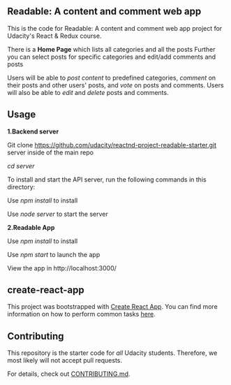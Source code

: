 ## Readable: A content and comment web app
This is the code for Readable: A content and comment web app project for Udacity's React & Redux course.

There is a **Home Page** which lists all categories and all the posts
Further you can select posts for specific categories and edit/add comments and posts

Users will be able to *post content* to predefined categories, *comment* on their posts and other users' posts, and *vote* on posts and comments. Users will also be able to *edit* and *delete* posts and comments.


## Usage

**1.Backend server**

Git clone https://github.com/udacity/reactnd-project-readable-starter.git server inside of the main repo

*cd server*

To install and start the API server, run the following commands in this directory:

Use *npm install* to install

Use *node server* to start the server

**2.Readable App**

Use *npm install* to install

Use *npm start* to launch the app

View the app in http://localhost:3000/

## create-react-app

This project was bootstrapped with [Create React App](https://github.com/facebookincubator/create-react-app). You can find more information on how to perform common tasks [here](https://github.com/facebookincubator/create-react-app/blob/master/packages/react-scripts/template/README.md).

## Contributing

This repository is the starter code for _all_ Udacity students. Therefore, we most likely will not accept pull requests.

For details, check out [CONTRIBUTING.md](CONTRIBUTING.md).

